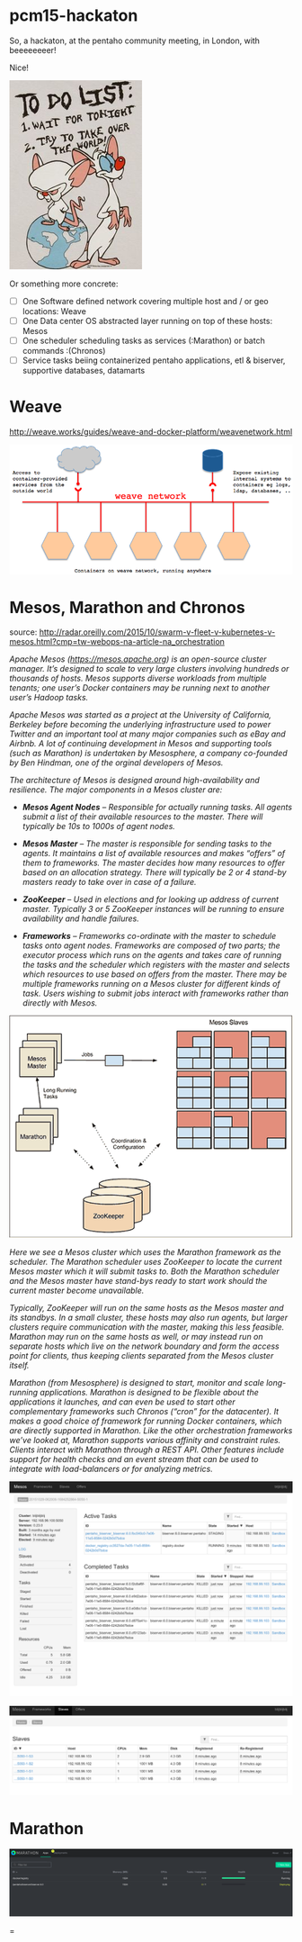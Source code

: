 # pcm15-hackaton
So, a hackaton, at the pentaho community meeting, in London, with beeeeeeeer!

Nice!

![Alt text](img/narf.jpg)

Or something more concrete:

- [ ] One Software defined network covering multiple host and / or geo locations: Weave
- [ ] One Data center OS abstracted layer running on top of these hosts: Mesos
- [ ] One scheduler scheduling tasks as services (:Marathon) or batch commands :(Chronos)
- [ ] Service tasks beiing containerized pentaho applications, etl & biserver, supportive databases, datamarts

# Weave

 http://weave.works/guides/weave-and-docker-platform/weavenetwork.html

![Alt text](img/virtual-network.png)

# Mesos, Marathon and Chronos
source: http://radar.oreilly.com/2015/10/swarm-v-fleet-v-kubernetes-v-mesos.html?cmp=tw-webops-na-article-na_orchestration

*Apache Mesos (https://mesos.apache.org) is an open-source cluster manager. It’s designed to scale to very large clusters involving hundreds or thousands of hosts. Mesos supports diverse workloads from multiple tenants; one user’s Docker containers may be running next to another user’s Hadoop tasks.*

*Apache Mesos was started as a project at the University of California, Berkeley before becoming the underlying infrastructure used to power Twitter and an important tool at many major companies such as eBay and Airbnb. A lot of continuing development in Mesos and supporting tools (such as Marathon) is undertaken by Mesosphere, a company co-founded by Ben Hindman, one of the orginal developers of Mesos.*

*The architecture of Mesos is designed around high-availability and resilience. The major components in a Mesos cluster are:*

+ ***Mesos Agent Nodes** – Responsible for actually running tasks. All agents submit a list of their available resources to the master. There will typically be 10s to 1000s of agent nodes.*

+ ***Mesos Master** – The master is responsible for sending tasks to the agents. It maintains a list of available resources and makes “offers” of them to frameworks. The master decides how many resources to offer based on an allocation strategy. There will typically be 2 or 4 stand-by masters ready to take over in case of a failure.*

+ ***ZooKeeper** – Used in elections and for looking up address of current master. Typically 3 or 5 ZooKeeper instances will be running to ensure availability and handle failures.*

+ ***Frameworks** – Frameworks co-ordinate with the master to schedule tasks onto agent nodes. Frameworks are composed of two parts; the executor process which runs on the agents and takes care of running the tasks and the scheduler which registers with the master and selects which resources to use based on offers from the master. There may be multiple frameworks running on a Mesos cluster for different kinds of task. Users wishing to submit jobs interact with frameworks rather than directly with Mesos.*

![Mesos architectural overview](img/overview.png)

*Here we see a Mesos cluster which uses the Marathon framework as the scheduler. The Marathon scheduler uses ZooKeeper to locate the current Mesos master which it will submit tasks to. Both the Marathon scheduler and the Mesos master have stand-bys ready to start work should the current master become unavailable.*

*Typically, ZooKeeper will run on the same hosts as the Mesos master and its standbys. In a small cluster, these hosts may also run agents, but larger clusters require communication with the master, making this less feasible. Marathon may run on the same hosts as well, or may instead run on separate hosts which live on the network boundary and form the access point for clients, thus keeping clients separated from the Mesos cluster itself.*

*Marathon (from Mesosphere) is designed to start, monitor and scale long-running applications. Marathon is designed to be flexible about the applications it launches, and can even be used to start other complementary frameworks such Chronos (“cron” for the datacenter). It makes a good choice of framework for running Docker containers, which are directly supported in Marathon. Like the other orchestration frameworks we’ve looked at, Marathon supports various affinity and constraint rules. Clients interact with Marathon through a REST API. Other features include support for health checks and an event stream that can be used to integrate with load-balancers or for analyzing metrics.*

![Mesos interface](img/mesos.png)

![Slaves on mesos](img/slaves.png)

# Marathon

![Marathon interface](img/marathon.png)

=
